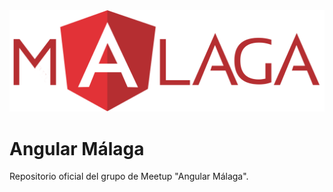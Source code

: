 <img src="logo_angular.png">

# Angular Málaga

Repositorio oficial del grupo de Meetup "Angular Málaga".
